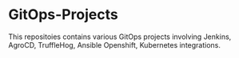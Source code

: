 # GitOps-Projects

This repositoies contains various GitOps projects involving Jenkins, AgroCD, TruffleHog, Ansible Openshift, Kubernetes integrations.

